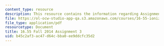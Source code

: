 ```yaml
---
content_type: resource
description: This resource contains the information regarding Assignment 3.
file: https://ol-ocw-studio-app-qa.s3.amazonaws.com/courses/16-55-ionized-gases-fall-2014/b45c2af3ac47d64cbba0ee9ddcfc35d2_MIT16_55F14_Assignment3.pdf
file_type: application/pdf
resourcetype: Document
title: 16.55 Fall 2014 Assignment 3
uid: b45c2af3-ac47-d64c-bba0-ee9ddcfc35d2
---
```

